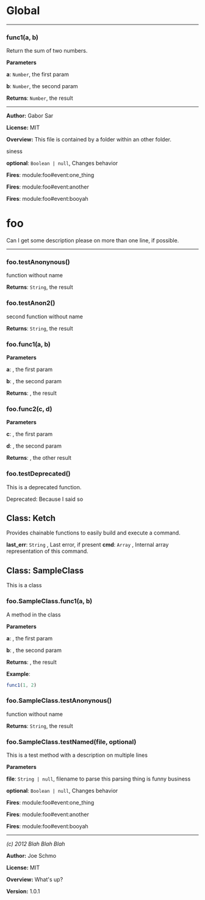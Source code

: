 # Global





* * *

### func1(a, b) 

Return the sum of two numbers.

**Parameters**

**a**: `Number`, the first param

**b**: `Number`, the second param

**Returns**: `Number`, the result



* * *



**Author:** Gabor Sar

**License:** MIT 

**Overview:** This file is contained by a folder within an other folder.


siness

**optional**: `Boolean | null`, Changes behavior

**Fires**: module:foo#event:one_thing

**Fires**: module:foo#event:another

**Fires**: module:foo#event:booyah




# foo

Can I get some description please
  on more than one line, if possible.



* * *

### foo.testAnonynous() 

function without name

**Returns**: `String`, the result


### foo.testAnon2() 

second function without name

**Returns**: `String`, the result


### foo.func1(a, b) 

**Parameters**

**a**: , the first param

**b**: , the second param

**Returns**: , the result


### foo.func2(c, d) 

**Parameters**

**c**: , the first param

**d**: , the second param

**Returns**: , the other result


### foo.testDeprecated() 

This is a deprecated function.

Deprecated: Because I said so



## Class: Ketch
Provides chainable functions to easily build and execute a command.

**last_err**: `String` , Last error, if present
**cmd**: `Array` , Internal array representation of this command.

## Class: SampleClass
This is a class

### foo.SampleClass.func1(a, b) 

A method in the class

**Parameters**

**a**: , the first param

**b**: , the second param

**Returns**: , the result

**Example**:
```js
func1(1, 2)
```

### foo.SampleClass.testAnonynous() 

function without name

**Returns**: `String`, the result

### foo.SampleClass.testNamed(file, optional) 

This is a test method
    with a description on multiple lines

**Parameters**

**file**: `String | null`, filename to parse
                         this parsing thing is funny business

**optional**: `Boolean | null`, Changes behavior

**Fires**: module:foo#event:one_thing

**Fires**: module:foo#event:another

**Fires**: module:foo#event:booyah




* * *

*(c) 2012 Blah Blah Blah*

**Author:** Joe Schmo

**License:** MIT 

**Overview:** What's up?

**Version:** 1.0.1
